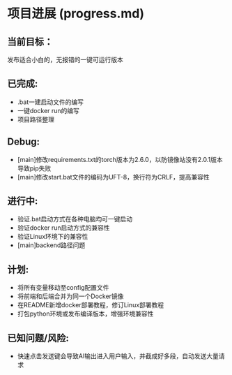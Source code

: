 # 项目进展 (progress.md)

## 当前目标：

发布适合小白的，无报错的一键可运行版本



## 已完成:

- .bat一建启动文件的编写
- 一键docker run的编写
- 项目路径整理

## Debug:

- [main]修改requirements.txt的torch版本为2.6.0，以防镜像站没有2.0.1版本导致pip失败
- [main]修改start.bat文件的编码为UFT-8，换行符为CRLF，提高兼容性

## 进行中:

- 验证.bat启动方式在各种电脑均可一键启动
- 验证docker run启动方式的兼容性
- 验证Linux环境下的兼容性
- [main]backend路径问题



## 计划:

- 将所有变量移动至config配置文件
- 将前端和后端合并为同一个Docker镜像
- 在README新增docker部署教程，修订Linux部署教程
- 打包python环境或发布编译版本，增强环境兼容性



## 已知问题/风险:

- 快速点击发送键会导致AI输出进入用户输入，并截成好多段，自动发送大量请求

